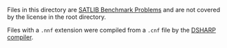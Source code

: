 Files in this directory are [SATLIB Benchmark Problems](https://www.cs.ubc.ca/~hoos/SATLIB/benchm.html) and are not covered by the license in the root directory.

Files with a `.nnf` extension were compiled from a `.cnf` file by the [DSHARP compiler](https://bitbucket.org/haz/dsharp).
